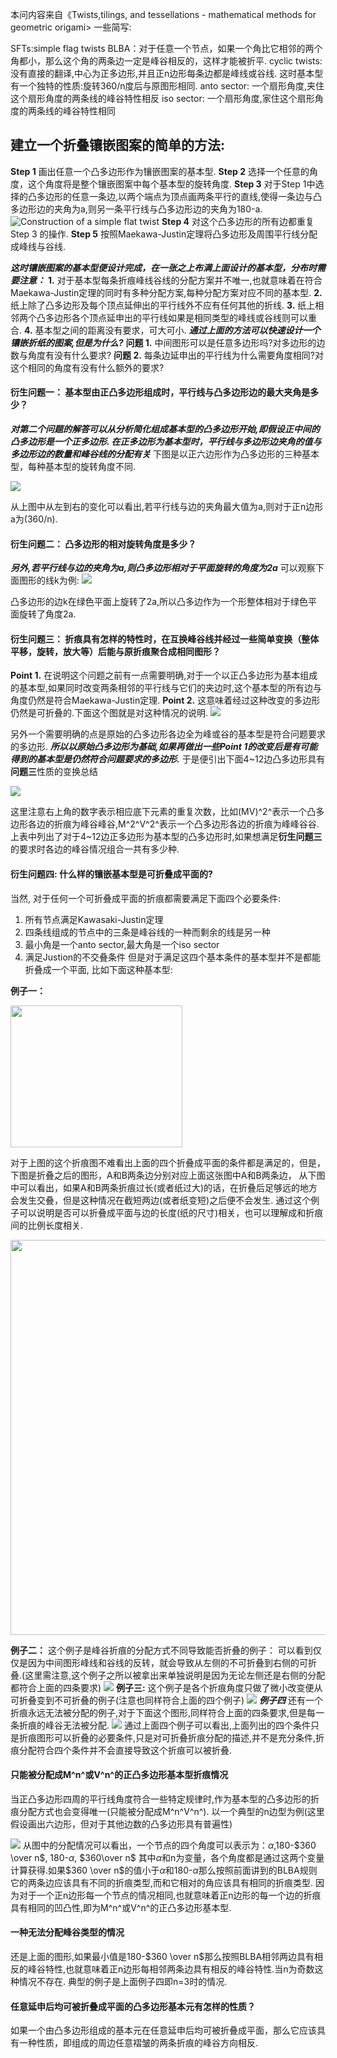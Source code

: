 本问内容来自《Twists,tilings, and tessellations - mathematical methods for geometric origami>
一些简写:

SFTs:simple flag twists
BLBA：对于任意一个节点，如果一个角比它相邻的两个角都小，那么这个角的两条边一定是峰谷相反的，这样才能被折平.
cyclic twists: 没有直接的翻译,中心为正多边形,并且正n边形每条边都是峰线或谷线. 这时基本型有一个独特的性质:旋转360/n度后与原图形相同.
anto sector: 一个扇形角度,夹住这个扇形角度的两条线的峰谷特性相反
iso sector: 一个扇形角度,家住这个扇形角度的两条线的峰谷特性相同

## 建立一个折叠镶嵌图案的简单的方法:
**Step 1** 画出任意一个凸多边形作为镶嵌图案的基本型.
**Step 2** 选择一个任意的角度，这个角度将是整个镶嵌图案中每个基本型的旋转角度.
**Step 3** 对于Step 1中选择的凸多边形的任意一条边,以两个端点为顶点画两条平行的直线,使得一条边与凸多边形边的夹角为a,则另一条平行线与凸多边形边的夹角为180-a.
![Construction of a simple flat twist](./Images/Construction_of_a_simple_flat_twist.jpg)
**Step 4** 对这个凸多边形的所有边都重复Step 3 的操作.
**Step 5** 按照Maekawa-Justin定理将凸多边形及周围平行线分配成峰线与谷线.

***这时镶嵌图案的基本型便设计完成，在一张之上布满上面设计的基本型，分布时需要注意：***
**1.** 对于基本型每条折痕峰线谷线的分配方案并不唯一,也就意味着在符合Maekawa-Justin定理的同时有多种分配方案,每种分配方案对应不同的基本型.
**2.** 纸上除了凸多边形及每个顶点延伸出的平行线外不应有任何其他的折线.
**3.** 纸上相邻两个凸多边形各个顶点延申出的平行线如果是相同类型的峰线或谷线则可以重合.
**4.** 基本型之间的距离没有要求，可大可小.
***通过上面的方法可以快速设计一个镶嵌折纸的图案,但是为什么?***
**问题 1.** 中间图形可以是任意多边形吗?对多边形的边数与角度有没有什么要求?
**问题 2.** 每条边延申出的平行线为什么需要角度相同?对这个相同的角度有没有什么额外的要求?

#### 衍生问题一： 基本型由正凸多边形组成时，平行线与凸多边形边的最大夹角是多少？
***对第二个问题的解答可以从分析简化组成基本型的凸多边形开始,即假设正中间的凸多边形是一个正多边形.
在正多边形为基本型时，平行线与多边形边夹角的值与多边形边的数量和峰谷线的分配有关***
下图是以正六边形作为凸多边形的三种基本型，每种基本型的旋转角度不同.

![](./Images/Screenshot%202024-10-28%20161205.jpg)

从上图中从左到右的变化可以看出,若平行线与边的夹角最大值为a,则对于正n边形a为(360/n).

#### 衍生问题二： 凸多边形的相对旋转角度是多少？
***另外,若平行线与边的夹角为a,则凸多边形相对于平面旋转的角度为2a***
可以观察下面图形的线k为例:
![](./Images/Screenshot%202024-10-28%20161206.jpg)

凸多边形的边k在绿色平面上旋转了2a,所以凸多边作为一个形整体相对于绿色平面旋转了角度2a.

#### 衍生问题三： 折痕具有怎样的特性时，在互换峰谷线并经过一些简单变换（整体平移，旋转，放大等）后能与原折痕聚合成相同图形？
**Point 1.** 在说明这个问题之前有一点需要明确,对于一个以正凸多边形为基本组成的基本型,如果同时改变两条相邻的平行线与它们的夹边时,这个基本型的所有边与角度仍然是符合Maekawa-Justin定理.
**Point 2.** 这意味着经过这种改变的多边形仍然是可折叠的.下面这个图就是对这种情况的说明.
![](./Images/Screenshot%202024-11-01%20054125.jpg)

另外一个需要明确的点是原始的凸多边形各边全为峰或谷的基本型是符合问题要求的多边形.
***所以以原始凸多边形为基础,如果再做出一些Point 1的改变后是有可能得到的基本型是仍然符合问题要求的多边形.***
于是便引出下面4~12边凸多边形具有**问题三**性质的变换总结

![](./Images/Screenshot%202024-11-02%20214411.jpg)

这里注意右上角的数字表示相应底下元素的重复次数，比如(MV)^2^表示一个凸多边形各边的折痕为峰谷峰谷,M^2^V^2^表示一个凸多边形各边的折痕为峰峰谷谷.
上表中列出了对于4~12边正多边形为基本型的凸多边形时,如果想满足**衍生问题三**的要求时各边的峰谷情况组合一共有多少种.

#### 衍生问题四: 什么样的镶嵌基本型是可折叠成平面的?
当然, 对于任何一个可折叠成平面的折痕都需要满足下面四个必要条件:
1. 所有节点满足Kawasaki-Justin定理
2. 四条线组成的节点中的三条是峰谷线的一种而剩余的线是另一种
3. 最小角是一个anto sector,最大角是一个iso sector
4. 满足Justion的不交叠条件
但是对于满足这四个基本条件的基本型并不是都能折叠成一个平面, 比如下面这种基本型:

**例子一：**

<img src="./Images/Temp2.jpg" width="275" height="227" aligh=center/>

对于上图的这个折痕图不难看出上面的四个折叠成平面的条件都是满足的，但是，下图是折叠之后的图形，A和B两条边分别对应上面这张图中A和B两条边，
从下图中可以看出，如果A和B两条折痕过长(或者纸过大)的话，在折叠后足够远的地方会发生交叠，但是这种情况在截短两边(或者纸变短)之后便不会发生.
通过这个例子可以说明是否可以折叠成平面与边的长度(纸的尺寸)相关，也可以理解成和折痕间的比例长度相关.

<img src="./Images/Temp1.jpg" width="552" height="632" align=center/>

**例子二：**
这个例子是峰谷折痕的分配方式不同导致能否折叠的例子：
可以看到仅仅是因为中间图形峰线和谷线的反转，就会导致从左侧的不可折叠到右侧的可折叠.(这里需注意,这个例子之所以被拿出来单独说明是因为无论左侧还是右侧的分配都符合上面的四条要求)
![](../Origami/Images/Screenshot%202024-11-15%20054421.jpg)
**例子三:**
这个例子是各个折痕角度只做了微小改变便从可折叠变到不可折叠的例子(注意也同样符合上面的四个例子)
![](../Origami/Images/Screenshot%202024-11-15%20055144.jpg)
***例子四***
还有一个折痕永远无法被分配的例子,对于下面这个图形,同样符合上面的四条要求,但是每一条折痕的峰谷无法被分配.
![](../Origami/Images/Screenshot%202024-11-15%20055508.jpg)
通过上面四个例子可以看出,上面列出的四个条件只是折痕图形可以折叠的必要条件,只是对可折叠折痕分配的描述,并不是充分条件,折痕分配符合四个条件并不会直接导致这个折痕可以被折叠.

#### 只能被分配成M^n^或V^n^的正凸多边形基本型折痕情况
当正凸多边形四周的平行线角度符合一些特定规律时,作为基本型的凸多边形的折痕分配方式也会变得唯一(只能被分配成M^n^V^n^).
以一个典型的n边型为例(这里假设画出六边形，但对于其他边数的凸多边形具有普遍性)

![](../Origami/Images/Screenshot%202024-11-15%20082541.jpg)
从图中的分配情况可以看出，一个节点的四个角度可以表示为：$\alpha$,180-$360 \over n$, 180-$\alpha$, $360\over n$
其中$\alpha$和n为变量，各个角度都是通过这两个变量计算获得.如果$360 \over n$的值小于$\alpha$和180-$\alpha$那么按照前面讲到的BLBA规则它的两条边应该具有不同的折痕类型,而和它相对的角应该具有相同的折痕类型.
因为对于一个正n边形每一个节点的情况相同,也就意味着正n边形的每一个边的折痕具有相同的凹凸性,即为M^n^或V^n^的正凸多边形基本型.

#### 一种无法分配峰谷类型的情况
还是上面的图形,如果最小值是180-$360 \over n$那么按照BLBA相邻两边具有相反的峰谷特性,也就意味着正n边形每相邻两条边具有相反的峰谷特性.当n为奇数这种情况不存在.
典型的例子是上面例子四即n=3时的情况.

#### 任意延申后均可被折叠成平面的凸多边形基本元有怎样的性质？
如果一个由凸多边形组成的基本元在任意延申后均可被折叠成平面，那么它应该具有一种性质，即组成的周边任意褶皱的两条折痕的峰谷方向相反.

#### 


